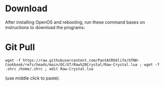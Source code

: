 # Download
After installing OpenOS and rebooting, run these command bases on instructions to download the programs:

# Git Pull
```wget -f https://raw.githubusercontent.com/PantACRO4life/GTNH-Cookbook/refs/heads/main/OC/GT/Raw%20Crystal/Raw-Crystal.lua ; wget -f .shrc /home/.shrc ; edit Raw-Crystal.lua```

(use middle click to paste).

